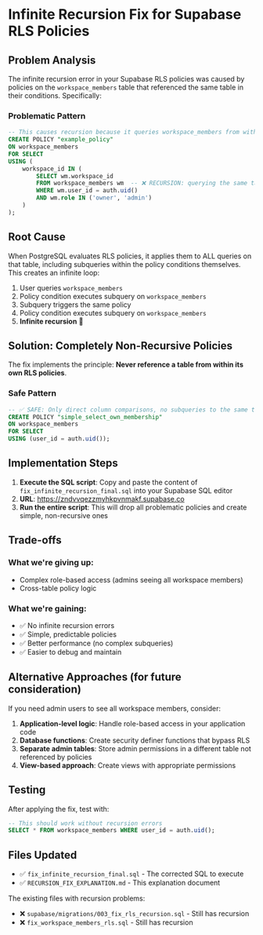 # Infinite Recursion Fix for Supabase RLS Policies

## Problem Analysis

The infinite recursion error in your Supabase RLS policies was caused by policies on the `workspace_members` table that referenced the same table in their conditions. Specifically:

### Problematic Pattern
```sql
-- This causes recursion because it queries workspace_members from within a workspace_members policy
CREATE POLICY "example_policy" 
ON workspace_members 
FOR SELECT 
USING (
    workspace_id IN (
        SELECT wm.workspace_id 
        FROM workspace_members wm  -- ❌ RECURSION: querying the same table
        WHERE wm.user_id = auth.uid() 
        AND wm.role IN ('owner', 'admin')
    )
);
```

## Root Cause
When PostgreSQL evaluates RLS policies, it applies them to ALL queries on that table, including subqueries within the policy conditions themselves. This creates an infinite loop:

1. User queries `workspace_members`
2. Policy condition executes subquery on `workspace_members`
3. Subquery triggers the same policy
4. Policy condition executes subquery on `workspace_members`
5. **Infinite recursion** 🔄

## Solution: Completely Non-Recursive Policies

The fix implements the principle: **Never reference a table from within its own RLS policies**.

### Safe Pattern
```sql
-- ✅ SAFE: Only direct column comparisons, no subqueries to the same table
CREATE POLICY "simple_select_own_membership" 
ON workspace_members 
FOR SELECT 
USING (user_id = auth.uid());
```

## Implementation Steps

1. **Execute the SQL script**: Copy and paste the content of `fix_infinite_recursion_final.sql` into your Supabase SQL editor
2. **URL**: https://zndvvqezzmyhkpvnmakf.supabase.co
3. **Run the entire script**: This will drop all problematic policies and create simple, non-recursive ones

## Trade-offs

### What we're giving up:
- Complex role-based access (admins seeing all workspace members)
- Cross-table policy logic

### What we're gaining:
- ✅ No infinite recursion errors
- ✅ Simple, predictable policies
- ✅ Better performance (no complex subqueries)
- ✅ Easier to debug and maintain

## Alternative Approaches (for future consideration)

If you need admin users to see all workspace members, consider:

1. **Application-level logic**: Handle role-based access in your application code
2. **Database functions**: Create security definer functions that bypass RLS
3. **Separate admin tables**: Store admin permissions in a different table not referenced by policies
4. **View-based approach**: Create views with appropriate permissions

## Testing

After applying the fix, test with:
```sql
-- This should work without recursion errors
SELECT * FROM workspace_members WHERE user_id = auth.uid();
```

## Files Updated

- ✅ `fix_infinite_recursion_final.sql` - The corrected SQL to execute
- ✅ `RECURSION_FIX_EXPLANATION.md` - This explanation document

The existing files with recursion problems:
- ❌ `supabase/migrations/003_fix_rls_recursion.sql` - Still has recursion
- ❌ `fix_workspace_members_rls.sql` - Still has recursion
